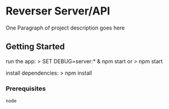 


# Reverser Server/API

One Paragraph of project description goes here

## Getting Started


run the app:
     > SET DEBUG=server:* & npm start
  or > npm start

install dependencies:
     > npm install

### Prerequisites

```
node
```



